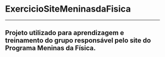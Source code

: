 # ExercicioSiteMeninasdaFisica
<hr>

<h2> Projeto utilizado para aprendizagem e treinamento do grupo responsável pelo site do Programa Meninas da Física. </h2>
